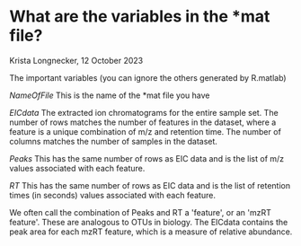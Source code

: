# What are the variables in the *mat file?
Krista Longnecker, 12 October 2023

The important variables (you can ignore the others generated by R.matlab)

_NameOfFile_	This is the name of the *mat file you have

_EICdata_	The extracted ion chromatograms for the entire sample set. The number of rows matches the number of features in the dataset, where a feature is a unique combination of m/z and retention time. The number of columns matches the number of samples in the dataset.

_Peaks_	This has the same number of rows as EIC data and is the list of m/z values associated with each feature.

_RT_	This has the same number of rows as EIC data and is the list of retention times (in seconds) values associated with each feature.

We often call the combination of Peaks and RT a 'feature', or an 'mzRT feature'. These are analogous to OTUs in biology. The EICdata contains the peak area for each mzRT feature, which is a measure of relative abundance.
